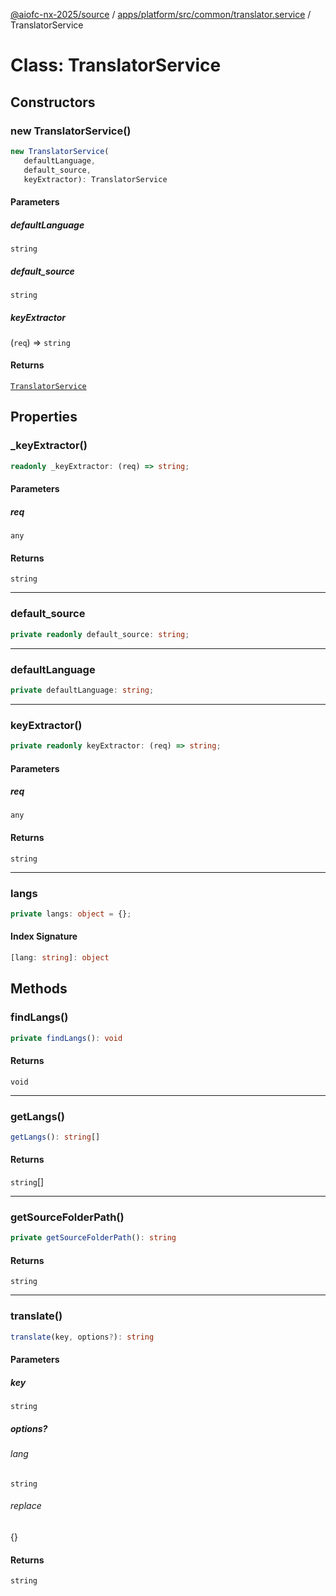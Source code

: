 [@aiofc-nx-2025/source](../../../../../../index.md) / [apps/platform/src/common/translator.service](../index.md) / TranslatorService

# Class: TranslatorService

## Constructors

### new TranslatorService()

```ts
new TranslatorService(
   defaultLanguage, 
   default_source, 
   keyExtractor): TranslatorService
```

#### Parameters

##### defaultLanguage

`string`

##### default\_source

`string`

##### keyExtractor

(`req`) => `string`

#### Returns

[`TranslatorService`](TranslatorService.md)

## Properties

### \_keyExtractor()

```ts
readonly _keyExtractor: (req) => string;
```

#### Parameters

##### req

`any`

#### Returns

`string`

***

### default\_source

```ts
private readonly default_source: string;
```

***

### defaultLanguage

```ts
private defaultLanguage: string;
```

***

### keyExtractor()

```ts
private readonly keyExtractor: (req) => string;
```

#### Parameters

##### req

`any`

#### Returns

`string`

***

### langs

```ts
private langs: object = {};
```

#### Index Signature

```ts
[lang: string]: object
```

## Methods

### findLangs()

```ts
private findLangs(): void
```

#### Returns

`void`

***

### getLangs()

```ts
getLangs(): string[]
```

#### Returns

`string`[]

***

### getSourceFolderPath()

```ts
private getSourceFolderPath(): string
```

#### Returns

`string`

***

### translate()

```ts
translate(key, options?): string
```

#### Parameters

##### key

`string`

##### options?

###### lang

`string`

###### replace

\{\}

#### Returns

`string`
